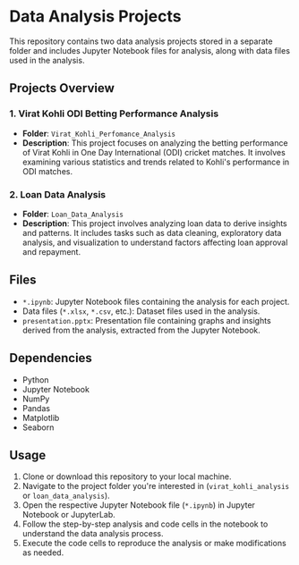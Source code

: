 # Data Analysis Projects

This repository contains two data analysis projects stored in a separate folder and includes Jupyter Notebook files for analysis, along with data files used in the analysis.

## Projects Overview

### 1. Virat Kohli ODI Betting Performance Analysis
- **Folder**: `Virat_Kohli_Perfomance_Analysis`
- **Description**: This project focuses on analyzing the betting performance of Virat Kohli in One Day International (ODI) cricket matches. It involves examining various statistics and trends related to Kohli's performance in ODI matches.

### 2. Loan Data Analysis
- **Folder**: `Loan_Data_Analysis`
- **Description**: This project involves analyzing loan data to derive insights and patterns. It includes tasks such as data cleaning, exploratory data analysis, and visualization to understand factors affecting loan approval and repayment.

## Files
- `*.ipynb`: Jupyter Notebook files containing the analysis for each project.
- Data files (`*.xlsx`, `*.csv`, etc.): Dataset files used in the analysis.
- `presentation.pptx`: Presentation file containing graphs and insights derived from the analysis, extracted from the Jupyter Notebook.
  
## Dependencies
- Python
- Jupyter Notebook
- NumPy
- Pandas
- Matplotlib
- Seaborn

## Usage
1. Clone or download this repository to your local machine.
2. Navigate to the project folder you're interested in (`virat_kohli_analysis` or `loan_data_analysis`).
3. Open the respective Jupyter Notebook file (`*.ipynb`) in Jupyter Notebook or JupyterLab.
4. Follow the step-by-step analysis and code cells in the notebook to understand the data analysis process.
5. Execute the code cells to reproduce the analysis or make modifications as needed.
